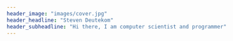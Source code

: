 ```yaml
---
header_image: "images/cover.jpg"
header_headline: "Steven Deutekom"
header_subheadline: "Hi there, I am computer scientist and programmer"
---
```

